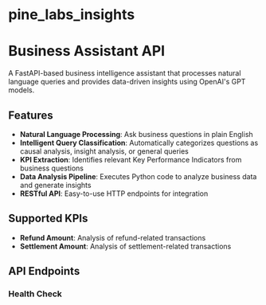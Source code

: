# pine_labs_insights
# Business Assistant API

A FastAPI-based business intelligence assistant that processes natural language queries and provides data-driven insights using OpenAI's GPT models.

## Features

- **Natural Language Processing**: Ask business questions in plain English
- **Intelligent Query Classification**: Automatically categorizes questions as causal analysis, insight analysis, or general queries
- **KPI Extraction**: Identifies relevant Key Performance Indicators from business questions
- **Data Analysis Pipeline**: Executes Python code to analyze business data and generate insights
- **RESTful API**: Easy-to-use HTTP endpoints for integration

## Supported KPIs

- **Refund Amount**: Analysis of refund-related transactions
- **Settlement Amount**: Analysis of settlement-related transactions

## API Endpoints

### Health Check
